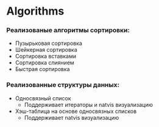 # Algorithms
### Реализованые алгоритмы сортировки:
 
 + Пузырьковая сортировка
 + Шейкерная сортировка
 + Сортировка вставками
 + Сортировка слиянием
 + Быстрая сортировка
 
 ### Реализованные структуры данных:
 + Односвязный список
   + Поддерживает итераторы и natvis визуализацию
 + Хэш-таблица на основе односвязных списков
   + Поддерживает natvis визуализацию
